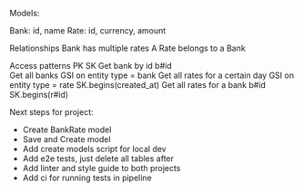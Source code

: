Models:

Bank: id, name
Rate: id, currency, amount

Relationships
Bank has multiple rates
A Rate belongs to a Bank

Access patterns                                             PK                              SK
Get bank by id                                              b#id                    
Get all banks                                               GSI on entity type = bank
Get all rates for a certain day                             GSI on entity type = rate       SK.begins(created_at)
Get all rates for a bank                                    b#id                            SK.begins(r#id)




Next steps for project:

- Create BankRate model
- Save and Create model
- Add create models script for local dev
- Add e2e tests, just delete all tables after
- Add linter and style guide to both projects
- Add ci for running tests in pipeline